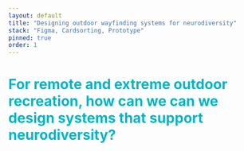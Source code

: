```yaml
---
layout: default
title: "Designing outdoor wayfinding systems for neurodiversity"
stack: "Figma, Cardsorting, Prototype"
pinned: true
order: 1
---
```


<h1 style="color: #00b4c5">For remote and extreme outdoor recreation, how can we can we design systems that support neurodiversity?</h1> 

